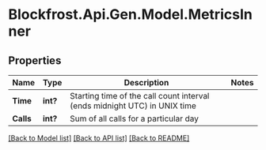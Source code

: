 # Blockfrost.Api.Gen.Model.MetricsInner
## Properties

Name | Type | Description | Notes
------------ | ------------- | ------------- | -------------
**Time** | **int?** | Starting time of the call count interval (ends midnight UTC) in UNIX time | 
**Calls** | **int?** | Sum of all calls for a particular day | 

[[Back to Model list]](../README.md#documentation-for-models) [[Back to API list]](../README.md#documentation-for-api-endpoints) [[Back to README]](../README.md)

